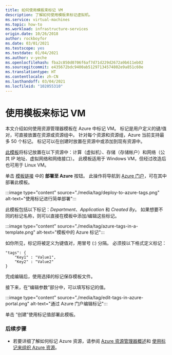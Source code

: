 ```yaml
---
title: 如何使用模板来标记 VM
description: 了解如何使用模板来标记虚拟机。
ms.service: virtual-machines
ms.topic: how-to
ms.workload: infrastructure-services
origin.date: 10/26/2018
author: rockboyfor
ms.date: 03/01/2021
ms.testscope: yes
ms.testdate: 01/04/2021
ms.author: v-yeche
ms.openlocfilehash: fba2c850d0706f6af7d71d229d2672a9b611eb02
ms.sourcegitcommit: e435672bdc9400ab51297134574802e9a851c60e
ms.translationtype: HT
ms.contentlocale: zh-CN
ms.lasthandoff: 03/04/2021
ms.locfileid: "102055310"
---
```

<!--Verified successfully-->
# <a name="tagging-a-vm-using-a-template"></a>使用模板来标记 VM

本文介绍如何使用资源管理器模板在 Azure 中标记 VM。 标记是用户定义的键/值对，可直接放置在资源或资源组中。 针对每个资源和资源组，Azure 当前支持最多 50 个标记。 标记可以在创建时放置在资源中或添加到现有资源中。

[此模板](https://github.com/Azure/azure-quickstart-templates/tree/master/101-vm-tags)将标记放置在以下资源中：计算（虚拟机）、存储（存储帐户）和网络（公共 IP 地址、虚拟网络和网络接口）。 此模板适用于 Windows VM，但经过改造后也可用于 Linux VM。

单击 [模板链接](https://github.com/Azure/azure-quickstart-templates/tree/master/101-vm-tags) 中的 **部署至 Azure** 按钮。 此操作将导航到 [Azure 门户](https://portal.azure.cn/)，可在其中部署此模板。

:::image type="content" source="./media/tag/deploy-to-azure-tags.png" alt-text="使用标记进行简单部署":::

此模板包括以下标记：*Department*、*Application* 和 *Created By*。 如果想要不同的标记名称，则可以直接在模板中添加/编辑这些标记。

:::image type="content" source="./media/tag/azure-tags-in-a-template.png" alt-text="模板中的 Azure 标记":::

如你所见，标记将被定义为键值对，用冒号 (:) 分隔。 必须按以下格式定义标记：

```config
"tags": {
    "Key1" : "Value1",
    "Key2" : "Value2"
}
```

完成编辑后，使用选择的标记保存模板文件。

接下来，在“编辑参数”部分中，可以填写标记的值。 

:::image type="content" source="./media/tag/edit-tags-in-azure-portal.png" alt-text="通过 Azure 门户编辑标记":::

单击  “创建”使用标记值部署此模板。

### <a name="next-steps"></a>后续步骤

- 若要详细了解如何标记 Azure 资源，请参阅 [Azure 资源管理器概述](../azure-resource-manager/management/overview.md)和 [使用标记来组织 Azure 资源](../azure-resource-manager/management/tag-resources.md)。

<!--NOT AVAILABLE ON [Understanding your Azure Bill](../cost-management-billing/understand/review-individual-bill.md)-->
<!--Update_Description: update meta properties, wording update, update link-->